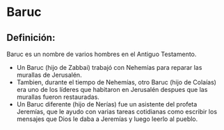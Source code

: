 # Baruc

## Definición: 

Baruc es un nombre de varios hombres en el Antiguo Testamento.

* Un Baruc (hijo de Zabbai) trabajó con Nehemías para reparar las murallas de Jerusalén.
* Tambien, durante el tiempo de Nehemías, otro Baruc (hijo de Colaías) era uno de los líderes que habitaron en Jerusalén despues que las murallas fueron restauradas.
* Un Baruc diferente (hijo de Nerías) fue un asistente del profeta Jeremías, que le ayudo con varias tareas cotidianas como escribir los mensajes que Dios le daba a Jeremías y luego leerlo al pueblo.

